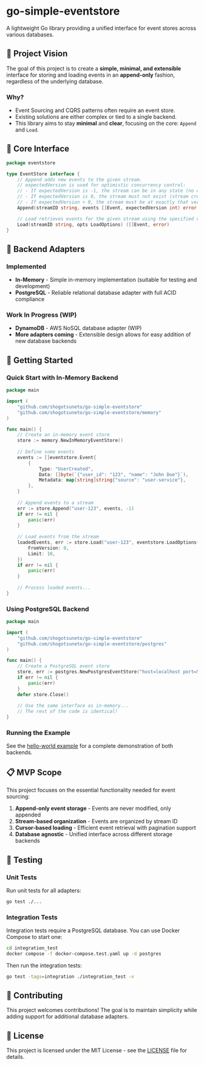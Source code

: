 # go-simple-eventstore

A lightweight Go library providing a unified interface for event stores across various databases.

## 🎯 Project Vision

The goal of this project is to create a **simple, minimal, and extensible** interface for storing and loading events in an **append-only** fashion, regardless of the underlying database.

### Why?

- Event Sourcing and CQRS patterns often require an event store.
- Existing solutions are either complex or tied to a single backend.
- This library aims to stay **minimal** and **clear**, focusing on the core: `Append` and `Load`.

## 🔧 Core Interface

```go
package eventstore

type EventStore interface {
    // Append adds new events to the given stream.
    // expectedVersion is used for optimistic concurrency control:
    // - If expectedVersion is -1, the stream can be in any state (no concurrency check)
    // - If expectedVersion is 0, the stream must not exist (stream creation)  
    // - If expectedVersion > 0, the stream must be at exactly that version
    Append(streamID string, events []Event, expectedVersion int) error

    // Load retrieves events for the given stream using the specified options.
    Load(streamID string, opts LoadOptions) ([]Event, error)
}
```

## 🔌 Backend Adapters

### Implemented
- **In-Memory** - Simple in-memory implementation (suitable for testing and development)
- **PostgreSQL** - Reliable relational database adapter with full ACID compliance

### Work In Progress (WIP)
- **DynamoDB** - AWS NoSQL database adapter (WIP)
- **More adapters coming** - Extensible design allows for easy addition of new database backends

## 🚀 Getting Started

### Quick Start with In-Memory Backend

```go
package main

import (
    "github.com/shogotsuneto/go-simple-eventstore"
    "github.com/shogotsuneto/go-simple-eventstore/memory"
)

func main() {
    // Create an in-memory event store
    store := memory.NewInMemoryEventStore()
    
    // Define some events
    events := []eventstore.Event{
        {
            Type: "UserCreated",
            Data: []byte(`{"user_id": "123", "name": "John Doe"}`),
            Metadata: map[string]string{"source": "user-service"},
        },
    }
    
    // Append events to a stream
    err := store.Append("user-123", events, -1)
    if err != nil {
        panic(err)
    }
    
    // Load events from the stream
    loadedEvents, err := store.Load("user-123", eventstore.LoadOptions{
        FromVersion: 0,
        Limit: 10,
    })
    if err != nil {
        panic(err)
    }
    
    // Process loaded events...
}
```

### Using PostgreSQL Backend

```go
package main

import (
    "github.com/shogotsuneto/go-simple-eventstore"
    "github.com/shogotsuneto/go-simple-eventstore/postgres"
)

func main() {
    // Create a PostgreSQL event store
    store, err := postgres.NewPostgresEventStore("host=localhost port=5432 user=postgres password=password dbname=eventstore sslmode=disable")
    if err != nil {
        panic(err)
    }
    defer store.Close()
    
    // Use the same interface as in-memory...
    // The rest of the code is identical!
}
```

### Running the Example

See the [hello-world example](examples/hello-world/) for a complete demonstration of both backends.

## 📋 MVP Scope

This project focuses on the essential functionality needed for event sourcing:

1. **Append-only event storage** - Events are never modified, only appended
2. **Stream-based organization** - Events are organized by stream ID
3. **Cursor-based loading** - Efficient event retrieval with pagination support
4. **Database agnostic** - Unified interface across different storage backends

## 🧪 Testing

### Unit Tests

Run unit tests for all adapters:

```bash
go test ./...
```

### Integration Tests

Integration tests require a PostgreSQL database. You can use Docker Compose to start one:

```bash
cd integration_test
docker compose -f docker-compose.test.yaml up -d postgres
```

Then run the integration tests:

```bash
go test -tags=integration ./integration_test -v
```

## 🤝 Contributing

This project welcomes contributions! The goal is to maintain simplicity while adding support for additional database adapters.

## 📄 License

This project is licensed under the MIT License - see the [LICENSE](LICENSE) file for details.

